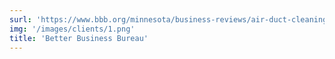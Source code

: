 ```yaml
---
surl: 'https://www.bbb.org/minnesota/business-reviews/air-duct-cleaning/steamatic-of-the-twin-cities-in-saint-paul-mn-24000731'
img: '/images/clients/1.png'
title: 'Better Business Bureau'
---
```


